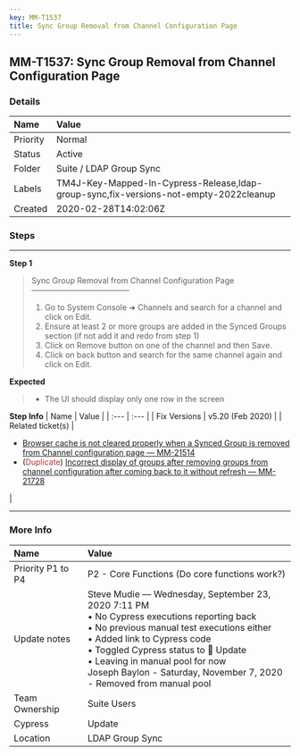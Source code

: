 ```yaml
---
key: MM-T1537
title: Sync Group Removal from Channel Configuration Page
---
```


## MM-T1537: Sync Group Removal from Channel Configuration Page

### Details

| Name     | Value                                                                                 |
| :------- | :------------------------------------------------------------------------------------ |
| Priority | Normal                                                                                |
| Status   | Active                                                                                |
| Folder   | Suite / LDAP Group Sync                                                               |
| Labels   | TM4J-Key-Mapped-In-Cypress-Release,ldap-group-sync,fix-versions-not-empty-2022cleanup |
| Created  | 2020-02-28T14:02:06Z                                                                  |

### Steps

<hr/>

**Step 1**

> <article>Sync Group Removal from Channel Configuration Page<br>–––––––––––––––––––––––––<br><ol><li>Go to System Console ➜ Channels and search for a channel and click on Edit.</li><li>Ensure at least 2 or more groups are added in the Synced Groups section (if not add it and redo from step 1)</li><li>Click on Remove button on one of the channel and then Save.</li><li>Click on back button and search for the same channel again and click on Edit.</li></ol></article>

**Expected**

> <article><ul><li>The UI should display only one row in the screen</li></ul></article>

**Step Info**
| Name | Value |
| :--- | :--- |
| Fix Versions | v5.20 (Feb 2020) |
| Related ticket(s) | <ul><li><a href="https://mattermost.atlassian.net/browse/MM-21514">Browser cache is not cleared properly when a Synced Group is removed from Channel configuration page — MM-21514</a></li><li>(<span style="color: rgb(184, 49, 47);">Duplicate</span>) <a href="https://mattermost.atlassian.net/browse/MM-21728">Incorrect display of groups after removing groups from channel configuration after coming back to it without refresh — MM-21728</a></li></ul> |

<hr/>

### More Info

| Name              | Value                                                                                                                                                                                                                                                                                                                                |
| :---------------- | :----------------------------------------------------------------------------------------------------------------------------------------------------------------------------------------------------------------------------------------------------------------------------------------------------------------------------------- |
| Priority P1 to P4 | P2 - Core Functions (Do core functions work?)                                                                                                                                                                                                                                                                                        |
| Update notes      | Steve Mudie — Wednesday, September 23, 2020 7:11 PM<br>• No Cypress executions reporting back<br>• No previous manual test executions either<br>• Added link to Cypress code<br>• Toggled Cypress status to 🔧 Update<br>• Leaving in manual pool for now<br>Joseph Baylon - Saturday, November 7, 2020<br>- Removed from manual pool |
| Team Ownership    | Suite Users                                                                                                                                                                                                                                                                                                                          |
| Cypress           | Update                                                                                                                                                                                                                                                                                                                               |
| Location          | LDAP Group Sync                                                                                                                                                                                                                                                                                                                      |

